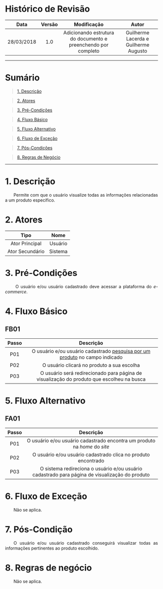 # Histórico de Revisão

|    Data    | Versão |                                         Modificação                                        |                Autor                |
|:----------:|:------:|:----------------------------------------------------------------------------------------:|:-----------------------------------:|
| 28/03/2018 | 1.0 | Adicionando estrutura do documento e preenchendo por completo | Guilherme Lacerda e Guilherme Augusto |

***

# Sumário

>[1. Descrição](#1-descrição)

>[2. Atores](#2-atores)

>[3. Pré-Condições](#3-pré-condições)

>[4. Fluxo Básico](#4-fluxo-básico)

>[5. Fluxo Alternativo](#5-fluxo-alternativo)

>[6. Fluxo de Exceção](#6-fluxo-de-exceção)

>[7. Pós-Condições](#7-pós-condição)

>[8. Regras de Negócio](#8-regras-de-negócio)

***

# 1. Descrição
 <p align="justify"> &emsp;&emsp;Permite com que o usuário visualize todas as informações relacionadas a um produto específico. </p>

# 2. Atores

| Tipo | Nome |
|:----:|:----:|
| Ator Principal | Usuário   |
| Ator Secundário | Sistema |

# 3. Pré-Condições

<p align="justify"> &emsp;&emsp; O usuário e/ou usuário cadastrado deve acessar a plataforma do <i>e-commerce</i>.</p>

# 4. Fluxo Básico

## FB01

| Passo | Descrição |
|:----:|:----:|
| P01 | O usuário e/ou usuário cadastrado [pesquisa por um produto](https://github.com/Desenho-1-2018-G-6/docs/wiki/Buscar-Produto) no campo indicado |
| P02 | O usuário clicará no produto a sua escolha |
| P03 | O usuário será redirecionado para página de visualização do produto que escolheu na busca |

# 5. Fluxo Alternativo

## FA01

| Passo | Descrição |
|:----:|:----:|
|   P01   | O usuário e/ou usuário cadastrado encontra um produto na <i>home</i> do <i>site</i>|
| P02 | O usuário e/ou usuário cadastrado clica no produto encontrado |
| P03 | O sistema redireciona o usuário e/ou usuário cadastrado para página de visualização do produto |

# 6. Fluxo de Exceção

<p align="justify"> &emsp;&emsp;Não se aplica. </p>

# 7. Pós-Condição

 <p align="justify"> &emsp;&emsp;O usuário e/ou usuário cadastrado conseguirá visualizar todas as informações pertinentes ao produto escolhido. </p>

# 8. Regras de negócio

 <p align="justify"> &emsp;&emsp;Não se aplica. </p>
